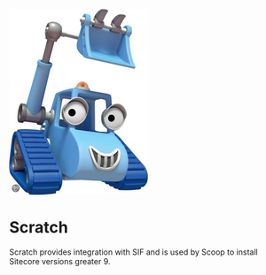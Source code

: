 <div class="chapterlogo"><img src="./Scratch.jpg" /></div>

# Scratch

Scratch provides integration with SIF and is used by Scoop to install Sitecore versions greater 9.